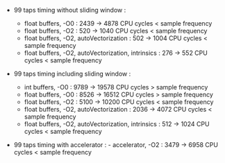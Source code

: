 - 99 taps timing without sliding window :
  	- float buffers, -O0 : 2439 → 4878 CPU cycles < sample frequency
	- float buffers, -O2 : 520 → 1040 CPU cycles < sample frequency
	- float buffers, -O2, autoVectorization : 502 → 1004 CPU cycles < sample frequency
	- float buffers, -O2, autoVectorization, intrinsics : 276 → 552 CPU cycles < sample frequency

- 99 taps timing including sliding window :
	- int buffers, -O0 : 9789 → 19578 CPU cycles > sample frequency
	- float buffers, -O0 : 8526 → 16512 CPU cycles > sample frequency
	- float buffers, -O2 : 5100 → 10200 CPU cycles < sample frequency
	- float buffers, -O2, autoVectorization : 2036 → 4072 CPU cycles < sample frequency
	- float buffers, -O2, autoVectorization, intrinsics : 512 → 1024 CPU cycles < sample frequency

- 99 taps timing with accelerator  :
    	- accelerator, -O2 : 3479 → 6958 CPU cycles < sample frequency